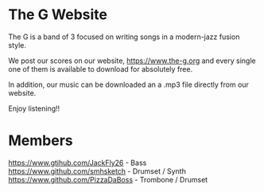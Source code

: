 # The G Website
The G is a band of 3 focused on writing songs in a modern-jazz fusion style.

We post our scores on our website, https://www.the-g.org and every single one of them is available to download for absolutely free.

In addition, our music can be downloaded an a .mp3 file directly from our website.

Enjoy listening!!

# Members

https://www.gtihub.com/JackFly26 - Bass\
https://www.github.com/smhsketch - Drumset / Synth\
https://www.github.com/PizzaDaBoss - Trombone / Drumset
